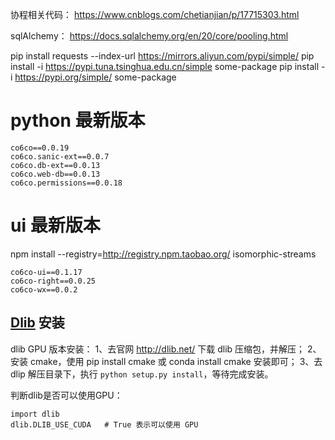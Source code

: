 协程相关代码：
https://www.cnblogs.com/chetianjian/p/17715303.html

sqlAlchemy：
https://docs.sqlalchemy.org/en/20/core/pooling.html

pip install requests --index-url https://mirrors.aliyun.com/pypi/simple/
pip install -i https://pypi.tuna.tsinghua.edu.cn/simple some-package
pip install -i https://pypi.org/simple/ some-package
# python 最新版本
```
co6co==0.0.19
co6co.sanic-ext==0.0.7
co6co.db-ext==0.0.13
co6co.web-db==0.0.13
co6co.permissions==0.0.18

```

# ui 最新版本
npm install --registry=http://registry.npm.taobao.org/ isomorphic-streams
```
co6co-ui==0.1.17 
co6co-right==0.0.25
co6co-wx==0.0.2

```




## [Dlib](http://dlib.net/files/) 安装

dlib GPU 版本安装：
1、去官网 http://dlib.net/ 下载 dlib 压缩包，并解压；
2、安装 cmake，使用 pip install cmake 或 conda install cmake 安装即可；
3、去 dlip 解压目录下，执行 `python setup.py install`，等待完成安装。

判断dlib是否可以使用GPU：
```
import dlib
dlib.DLIB_USE_CUDA   # True 表示可以使用 GPU
```